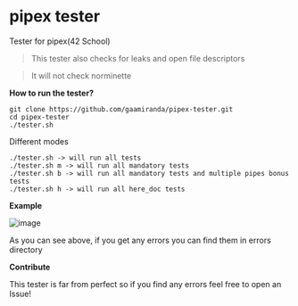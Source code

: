 # pipex tester

Tester for pipex(42 School)

> This tester also checks for leaks and open file descriptors

> It will not check norminette

**How to run the tester?**
```
git clone https://github.com/gaamiranda/pipex-tester.git
cd pipex-tester
./tester.sh
```
Different modes
```
./tester.sh -> will run all tests
./tester.sh m -> will run all mandatory tests
./tester.sh b -> will run all mandatory tests and multiple pipes bonus tests
./tester.sh h -> will run all here_doc tests
```

**Example**


![image](https://github.com/user-attachments/assets/35b266f0-8891-43f8-8b39-3065485da7f1)

As you can see above, if you get any errors you can find them in errors directory

**Contribute**

This tester is far from perfect so if you find any errors feel free to open an Issue!
